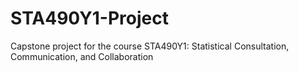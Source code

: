 # STA490Y1-Project
Capstone project for the course STA490Y1: Statistical Consultation, Communication, and Collaboration
